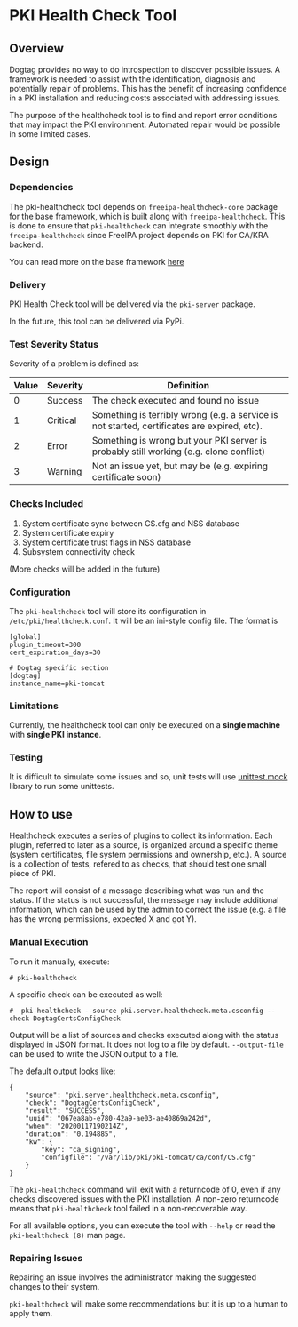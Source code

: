 # PKI Health Check Tool

## Overview

Dogtag provides no way to do introspection to discover possible issues. A framework is needed to assist with the identification, diagnosis and potentially repair of problems. This has the benefit of increasing confidence in a PKI installation and reducing costs associated with addressing issues.

The purpose of the healthcheck tool is to find and report error conditions that may impact the PKI environment. Automated repair would be possible in some limited cases.

## Design

### Dependencies

The pki-healthcheck tool depends on `freeipa-healthcheck-core` package for the base framework, which is built along with `freeipa-healthcheck`. This is done to ensure that `pki-healthcheck` can integrate smoothly with the `freeipa-healthcheck` since FreeIPA project depends on PKI for CA/KRA backend.

You can read more on the base framework [here](https://www.freeipa.org/page/V4/Healthcheck)

### Delivery

PKI Health Check tool will be delivered via the `pki-server` package.

In the future, this tool can be delivered via PyPi.

### Test Severity Status

Severity of a problem is defined as:

| Value | Severity | Definition |
|-------|----------|------------|
| 0 | Success | The check executed and found no issue |
| 1 | Critical | Something is terribly wrong (e.g. a service is not started, certificates are expired, etc). |
| 2 | Error | Something is wrong but your PKI server is probably still working (e.g. clone conflict) |
| 3 | Warning | Not an issue yet, but may be (e.g. expiring certificate soon) |

### Checks Included

1. System certificate sync between CS.cfg and NSS database
2. System certificate expiry
3. System certificate trust flags in NSS database
4. Subsystem connectivity check

(More checks will be added in the future)

### Configuration

The `pki-healthcheck` tool will store its configuration in `/etc/pki/healthcheck.conf`. It will be an ini-style config file. The format is

    [global]
    plugin_timeout=300
    cert_expiration_days=30

    # Dogtag specific section
    [dogtag]
    instance_name=pki-tomcat

### Limitations

Currently, the healthcheck tool can only be executed on a **single machine** with **single PKI instance**.

### Testing

It is difficult to simulate some issues and so, unit tests will use [unittest.mock](https://docs.python.org/3/library/unittest.mock.html) library to run some unittests.

## How to use

Healthcheck executes a series of plugins to collect its information. Each plugin, referred to later as a source, is organized around a specific theme (system certificates, file system permissions and ownership, etc.). A source is a collection of tests, refered to as checks, that should test one small piece of PKI.

The report will consist of a message describing what was run and the status. If the status is not successful, the message may include additional information, which can be used by the admin to correct the issue (e.g. a file has the wrong permissions, expected X and got Y).

### Manual Execution

To run it manually, execute:

    # pki-healthcheck

A specific check can be executed as well:

    #  pki-healthcheck --source pki.server.healthcheck.meta.csconfig --check DogtagCertsConfigCheck

Output will be a list of sources and checks executed along with the status displayed in JSON format. It does not log to a file by default. `--output-file` can be used to write the JSON output to a file.

The default output looks like:

    {
        "source": "pki.server.healthcheck.meta.csconfig",
        "check": "DogtagCertsConfigCheck",
        "result": "SUCCESS",
        "uuid": "067ea8ab-e780-42a9-ae03-ae40869a242d",
        "when": "20200117190214Z",
        "duration": "0.194885",
        "kw": {
            "key": "ca_signing",
            "configfile": "/var/lib/pki/pki-tomcat/ca/conf/CS.cfg"
        }
    }

The `pki-healthcheck` command will exit with a returncode of 0, even if any checks discovered issues with the PKI installation. A non-zero returncode means that `pki-healthcheck` tool failed in a non-recoverable way.

For all available options, you can execute the tool with `--help` or read the `pki-healthcheck (8)` man page.

### Repairing Issues

Repairing an issue involves the administrator making the suggested changes to their system.

`pki-healthcheck` will make some recommendations but it is up to a human to apply them.
